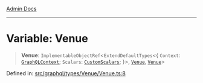 [Admin Docs](/)

***

# Variable: Venue

> **Venue**: `ImplementableObjectRef`\<`ExtendDefaultTypes`\<\{ `Context`: [`GraphQLContext`](../../../../context/type-aliases/GraphQLContext.md); `Scalars`: [`CustomScalars`](../../../../scalars/type-aliases/CustomScalars.md); \}\>, [`Venue`](../type-aliases/Venue.md), [`Venue`](../type-aliases/Venue.md)\>

Defined in: [src/graphql/types/Venue/Venue.ts:8](https://github.com/gautam-divyanshu/talawa-api/blob/7e7d786bbd7356b22a3ba5029601eed88ff27201/src/graphql/types/Venue/Venue.ts#L8)
